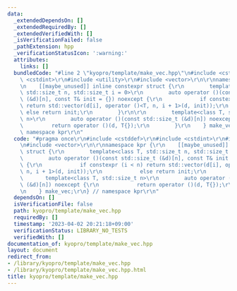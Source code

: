```yaml
---
data:
  _extendedDependsOn: []
  _extendedRequiredBy: []
  _extendedVerifiedWith: []
  _isVerificationFailed: false
  _pathExtension: hpp
  _verificationStatusIcon: ':warning:'
  attributes:
    links: []
  bundledCode: "#line 2 \"kyopro/template/make_vec.hpp\"\n#include <cstddef>\r\n#include\
    \ <cstdint>\r\n#include <utility>\r\n#include <vector>\r\n\r\nnamespace kpr {\r\
    \n    [[maybe_unused]] inline constexpr struct {\r\n        template<class T,\
    \ std::size_t n, std::size_t i = 0>\r\n        auto operator ()(const std::size_t\
    \ (&d)[n], const T& init = {}) noexcept {\r\n            if constexpr (i < n)\
    \ return std::vector(d[i], operator ()<T, n, i + 1>(d, init));\r\n           \
    \ else return init;\r\n        }\r\n\r\n        template<class T, std::size_t\
    \ n>\r\n        auto operator ()(const std::size_t (&d)[n]) noexcept {\r\n   \
    \         return operator ()(d, T{});\r\n        }\r\n    } make_vec;\r\n} //\
    \ namespace kpr\r\n"
  code: "#pragma once\r\n#include <cstddef>\r\n#include <cstdint>\r\n#include <utility>\r\
    \n#include <vector>\r\n\r\nnamespace kpr {\r\n    [[maybe_unused]] inline constexpr\
    \ struct {\r\n        template<class T, std::size_t n, std::size_t i = 0>\r\n\
    \        auto operator ()(const std::size_t (&d)[n], const T& init = {}) noexcept\
    \ {\r\n            if constexpr (i < n) return std::vector(d[i], operator ()<T,\
    \ n, i + 1>(d, init));\r\n            else return init;\r\n        }\r\n\r\n \
    \       template<class T, std::size_t n>\r\n        auto operator ()(const std::size_t\
    \ (&d)[n]) noexcept {\r\n            return operator ()(d, T{});\r\n        }\r\
    \n    } make_vec;\r\n} // namespace kpr\r\n"
  dependsOn: []
  isVerificationFile: false
  path: kyopro/template/make_vec.hpp
  requiredBy: []
  timestamp: '2023-04-02 20:21:18+09:00'
  verificationStatus: LIBRARY_NO_TESTS
  verifiedWith: []
documentation_of: kyopro/template/make_vec.hpp
layout: document
redirect_from:
- /library/kyopro/template/make_vec.hpp
- /library/kyopro/template/make_vec.hpp.html
title: kyopro/template/make_vec.hpp
---
```

